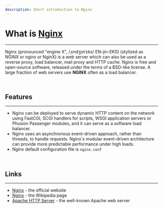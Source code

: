 ```yaml
---
description: Short introduction to Nginx
---
```


# What is [Nginx](https://www.nginx.com/)
---

Nginx (pronounced "engine X", /ˌɛndʒɪnˈɛks/ EN-jin-EKS) (stylized as NGINX or nginx or NginX) is a web server which can also be used as a reverse proxy, load balancer, mail proxy and HTTP cache. Nginx is free and open-source software, released under the terms of a BSD-like license.
A large fraction of web servers use **NGINX** often as a load balancer.

<br />

## Features
---

- Nginx can be deployed to serve dynamic HTTP content on the network using FastCGI, SCGI handlers for scripts, WSGI application servers or Phusion Passenger modules, and it can serve as a software load balancer.
- Nginx uses an asynchronous event-driven approach, rather than threads, to handle requests. Nginx's modular event-driven architecture can provide more predictable performance under high loads.
- Nginx default configuration file is `nginx.conf`

<br />

## Links
---

- [Nginx](https://www.nginx.com/) - the official website
- [Nginx](https://en.wikipedia.org/wiki/Nginx) - the Wikipedia page
- [Apache HTTP Server](/what-is/apache/) - the well-known Apache web server
